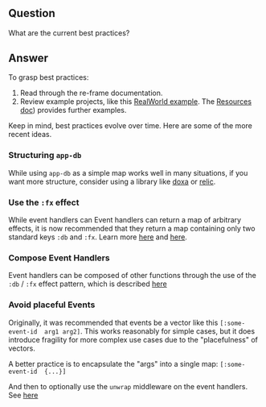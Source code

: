 <!-- leave this H1 here. It stops mkdocs putting in a Title at the top.
     It needs to be at the top of the file otherwise it breaks the 
     table of contents on the right hand side. -->
#


## Question

What are the current best practices?

## Answer

To grasp best practices:
  1. Read through the re-frame documentation.
  2. Review example projects, like this [RealWorld example](https://github.com/jacekschae/conduit). The [Resources doc](http://day8.github.io/re-frame/External-Resources/#examples-and-applications-using-re-frame)) provides further examples.

Keep in mind, best practices evolve over time. Here are some of the more recent ideas.

### Structuring `app-db` 

While using `app-db` as a simple map works well in many situations, if you want more structure, consider using a library like [doxa](https://github.com/ribelo/doxa) or [relic](https://github.com/wotbrew/relic).

### Use the `:fx` effect 

While event handlers can Event handlers can return a map of arbitrary effects, it is now recommended that they return 
a map containing only two standard keys `:db` and `:fx`.  Learn more [here](https://day8.github.io/re-frame/api-builtin-effects/#fx) and [here](http://day8.github.io/re-frame/releases/2020/#110-2020-08-24). 

### Compose Event Handlers   

Event handlers can be composed of other functions through the use of the `:db` / `:fx` effect pattern, which is described [here](https://github.com/day8/re-frame/issues/639#issuecomment-682250517)

### Avoid placeful Events

Originally, it was recommended that events be a vector like this `[:some-event-id  arg1 arg2]`. This works reasonably for simple cases, but it does  introduce fragility for more complex use cases due to the "placefulness" of vectors. 

A better practice is to encapsulate the "args" into a single map: `[:some-event-id  {...}]`

And then to optionally use the `unwrap` middleware on the event handlers. See [here](http://day8.github.io/re-frame/api-re-frame.core/#unwrap)

